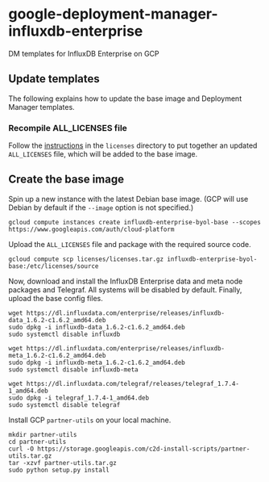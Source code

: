 # google-deployment-manager-influxdb-enterprise
DM templates for InfluxDB Enterprise on GCP

## Update templates

The following explains how to update the base image and Deployment Manager templates.

### Recompile ALL_LICENSES file

Follow the [instructions](licenses/README.md) in the `licenses` directory to put together an updated `ALL_LICENSES` file, which will be added to the base image.

## Create the base image

Spin up a new instance with the latest Debian base image. (GCP will use Debian by default if the `--image` option is not specified.)

```
gcloud compute instances create influxdb-enterprise-byol-base --scopes https://www.googleapis.com/auth/cloud-platform
```

Upload the `ALL_LICENSES` file and package with the required source code.

```
gcloud compute scp licenses/licenses.tar.gz influxdb-enterprise-byol-base:/etc/licenses/source
```

Now, download and install the InfluxDB Enterprise data and meta node packages and Telegraf. All systems will be disabled by default. Finally, upload the base config files.

```
wget https://dl.influxdata.com/enterprise/releases/influxdb-data_1.6.2-c1.6.2_amd64.deb
sudo dpkg -i influxdb-data_1.6.2-c1.6.2_amd64.deb
sudo systemctl disable influxdb

wget https://dl.influxdata.com/enterprise/releases/influxdb-meta_1.6.2-c1.6.2_amd64.deb
sudo dpkg -i influxdb-meta_1.6.2-c1.6.2_amd64.deb
sudo systemctl disable influxdb-meta

wget https://dl.influxdata.com/telegraf/releases/telegraf_1.7.4-1_amd64.deb
sudo dpkg -i telegraf_1.7.4-1_amd64.deb
sudo systemctl disable telegraf
```

Install GCP `partner-utils` on your local machine.

```
mkdir partner-utils
cd partner-utils
curl -O https://storage.googleapis.com/c2d-install-scripts/partner-utils.tar.gz
tar -xzvf partner-utils.tar.gz
sudo python setup.py install
```


